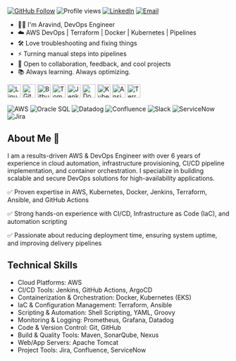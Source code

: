 

<p align="left">
  <a href="https://github.com/xaravind"><img src="https://img.shields.io/github/followers/xaravind?label=Follow&style=social" alt="GitHub Follow"></a> 
  <img src="https://komarev.com/ghpvc/?username=xaravind&style=flat&color=blue" alt="Profile views"> 
  <a href="https://www.linkedin.com/in/aravindbasava"><img src="https://img.shields.io/badge/LinkedIn-Aravind%20Basava-blue?style=flat&logo=linkedin" alt="LinkedIn"></a> 
  <a href="mailto:baravind9293@gmail.com"><img src="https://img.shields.io/badge/Gmail-baravind9293@gmail.com-red?style=flat&logo=gmail&logoColor=white" alt="Email"></a>
</p>

* 👨‍💻 I'm Aravind, DevOps Engineer 
* ☁️ AWS DevOps | Terraform | Docker | Kubernetes | Pipelines
* 🛠️ Love troubleshooting and fixing things
* ⚡ Turning manual steps into pipelines
* 💬 Open to collaboration, feedback, and cool projects
* 📚 Always learning. Always optimizing.

<p align="left">
  <img src="https://cdn.jsdelivr.net/gh/devicons/devicon/icons/linux/linux-original.svg" height="30" alt="Linux"/>
  <img src="https://cdn.jsdelivr.net/gh/devicons/devicon/icons/git/git-original.svg" height="30" alt="Git"/>
  <img src="https://cdn.jsdelivr.net/gh/devicons/devicon/icons/bitbucket/bitbucket-original.svg" height="30" alt="Bitbucket"/>
  <img src="https://cdn.jsdelivr.net/gh/devicons/devicon/icons/tomcat/tomcat-original.svg" height="30" alt="Tomcat"/>
  <img src="https://cdn.jsdelivr.net/gh/devicons/devicon/icons/jenkins/jenkins-original.svg" height="30" alt="Jenkins"/>
  <img src="https://cdn.jsdelivr.net/gh/devicons/devicon/icons/docker/docker-original.svg" height="30" alt="Docker"/>
  <img src="https://cdn.jsdelivr.net/gh/devicons/devicon/icons/kubernetes/kubernetes-plain.svg" height="30" alt="Kubernetes"/>
  <img src="https://cdn.jsdelivr.net/gh/devicons/devicon/icons/ansible/ansible-original.svg" height="30" alt="Ansible"/>
  <img src="https://cdn.jsdelivr.net/gh/devicons/devicon/icons/terraform/terraform-original.svg" height="30" alt="Terraform"/>
</p>
<p align="left">
  <img src="https://img.shields.io/badge/-AWS-232F3E?style=flat&logo=amazonaws&logoColor=white" alt="AWS"/>
  <img src="https://img.shields.io/badge/-OracleSQL-F80000?style=flat&logo=oracle&logoColor=white" alt="Oracle SQL"/>
  <img src="https://img.shields.io/badge/-Datadog-632CA6?style=flat&logo=datadog&logoColor=white" alt="Datadog"/>
  <img src="https://img.shields.io/badge/-Confluence-172B4D?style=flat&logo=confluence&logoColor=white" alt="Confluence"/>
  <img src="https://img.shields.io/badge/-Slack-4A154B?style=flat&logo=slack&logoColor=white" alt="Slack"/>
  <img src="https://img.shields.io/badge/-ServiceNow-000000?style=flat&logo=servicenow&logoColor=white" alt="ServiceNow"/>
  <img src="https://img.shields.io/badge/-Jira-0052CC?style=flat&logo=jira&logoColor=white" alt="Jira"/>
</p>


## About Me 👋

I am a results-driven AWS & DevOps Engineer with over 6 years of experience in cloud automation, infrastructure provisioning, CI/CD pipeline implementation, and container orchestration. I specialize in building scalable and secure DevOps solutions for high-availability applications.

✅ Proven expertise in AWS, Kubernetes, Docker, Jenkins, Terraform, Ansible, and GitHub Actions

✅ Strong hands-on experience with CI/CD, Infrastructure as Code (IaC), and automation scripting

✅ Passionate about reducing deployment time, ensuring system uptime, and improving delivery pipelines

##  Technical Skills

- Cloud Platforms: AWS 
- CI/CD Tools: Jenkins, GitHub Actions, ArgoCD
- Containerization & Orchestration: Docker, Kubernetes (EKS)
- IaC & Configuration Management: Terraform, Ansible
- Scripting & Automation: Shell Scripting, YAML, Groovy
- Monitoring & Logging: Prometheus, Grafana, Datadog
- Code & Version Control: Git, GitHub
- Build & Quality Tools: Maven, SonarQube, Nexus
- Web/App Servers: Apache Tomcat
- Project Tools: Jira, Confluence, ServiceNow

